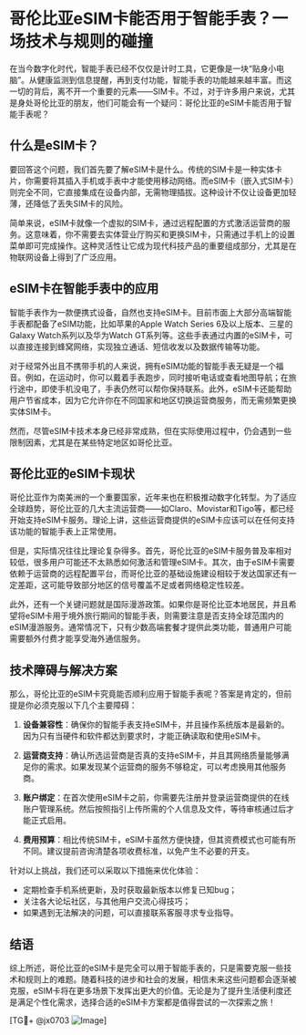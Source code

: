 # 哥伦比亚eSIM卡能否用于智能手表？一场技术与规则的碰撞

在当今数字化时代，智能手表已经不仅仅是计时工具，它更像是一块“贴身小电脑”。从健康监测到信息提醒，再到支付功能，智能手表的功能越来越丰富。而这一切的背后，离不开一个重要的元素——SIM卡。不过，对于许多用户来说，尤其是身处哥伦比亚的朋友，他们可能会有一个疑问：哥伦比亚的eSIM卡能否用于智能手表呢？

## 什么是eSIM卡？

要回答这个问题，我们首先要了解eSIM卡是什么。传统的SIM卡是一种实体卡片，你需要将其插入手机或手表中才能使用移动网络。而eSIM卡（嵌入式SIM卡）则完全不同，它直接集成在设备内部，无需物理插拔。这种设计不仅让设备更加轻薄，还降低了丢失SIM卡的风险。

简单来说，eSIM卡就像一个虚拟的SIM卡，通过远程配置的方式激活运营商的服务。这意味着，你不需要去实体营业厅购买和更换SIM卡，只需通过手机上的设置菜单即可完成操作。这种灵活性让它成为现代科技产品的重要组成部分，尤其是在物联网设备上得到了广泛应用。

## eSIM卡在智能手表中的应用

智能手表作为一款便携式设备，自然也支持eSIM卡。目前市面上大部分高端智能手表都配备了eSIM功能，比如苹果的Apple Watch Series 6及以上版本、三星的Galaxy Watch系列以及华为Watch GT系列等。这些手表通过内置的eSIM卡，可以直接连接到蜂窝网络，实现独立通话、短信收发以及数据传输等功能。

对于经常外出且不携带手机的人来说，拥有eSIM功能的智能手表无疑是一个福音。例如，在运动时，你可以戴着手表跑步，同时接听电话或查看地图导航；在旅行途中，即使手机没电了，手表仍然可以帮你保持联系。此外，eSIM卡还能帮助用户节省成本，因为它允许你在不同国家和地区切换运营商服务，而无需频繁更换实体SIM卡。

然而，尽管eSIM卡技术本身已经非常成熟，但在实际使用过程中，仍会遇到一些限制因素，尤其是在某些特定地区如哥伦比亚。

## 哥伦比亚的eSIM卡现状

哥伦比亚作为南美洲的一个重要国家，近年来也在积极推动数字化转型。为了适应全球趋势，哥伦比亚的几大主流运营商——如Claro、Movistar和Tigo等，都已经开始支持eSIM卡服务。理论上讲，这些运营商提供的eSIM卡应该可以在任何支持该功能的智能手表上正常使用。

但是，实际情况往往比理论复杂得多。首先，哥伦比亚的eSIM卡服务普及率相对较低，很多用户可能还不太熟悉如何激活和管理eSIM卡。其次，由于eSIM卡需要依赖于运营商的远程配置平台，而哥伦比亚的基础设施建设相较于发达国家还有一定差距，这可能导致部分地区的信号覆盖不足或者网络稳定性较差。

此外，还有一个关键问题就是国际漫游政策。如果你是哥伦比亚本地居民，并且希望将eSIM卡用于境外旅行期间的智能手表，则需要注意是否支持全球范围内的eSIM漫游服务。通常情况下，只有少数高端套餐才提供此类功能，普通用户可能需要额外付费才能享受海外通信服务。

## 技术障碍与解决方案

那么，哥伦比亚的eSIM卡究竟能否顺利应用于智能手表呢？答案是肯定的，但前提是你必须克服以下几个主要障碍：

1. **设备兼容性**：确保你的智能手表支持eSIM卡，并且操作系统版本是最新的。因为只有当硬件和软件都达到要求时，才能正确读取和使用eSIM卡。

2. **运营商支持**：确认所选运营商是否真的支持eSIM卡，并且其网络质量能够满足你的需求。如果发现某个运营商的服务不够稳定，可以考虑换用其他服务商。

3. **账户绑定**：在首次使用eSIM卡之前，你需要先注册并登录运营商提供的在线账户管理系统。然后按照指引上传所需的个人信息及文件，等待审核通过后才能正式启用。

4. **费用预算**：相比传统SIM卡，eSIM卡虽然方便快捷，但其资费模式也可能有所不同。建议提前咨询清楚各项收费标准，以免产生不必要的开支。

针对以上挑战，我们还可以采取以下措施来优化体验：
- 定期检查手机系统更新，及时获取最新版本以修复已知bug；
- 关注各大论坛社区，与其他用户交流心得技巧；
- 如果遇到无法解决的问题，可以直接联系客服寻求专业指导。

## 结语

综上所述，哥伦比亚的eSIM卡是完全可以用于智能手表的，只是需要克服一些技术和规则上的难题。随着科技的进步和社会的发展，相信未来这些问题都会逐渐被克服，eSIM卡将在更多场景下发挥出更大的价值。无论是为了提升生活便利度还是满足个性化需求，选择合适的eSIM卡方案都是值得尝试的一次探索之旅！

[TG💪+ @jx0703 ![Image](https://github.com/user-attachments/assets/dbca1d08-cadb-493c-b0ec-ad6f7a83f270)]